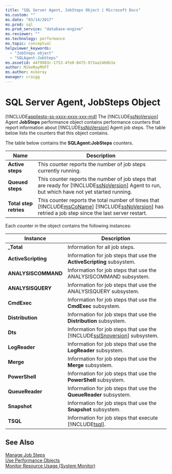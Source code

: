 ```yaml
---
title: "SQL Server Agent, JobSteps Object | Microsoft Docs"
ms.custom: ""
ms.date: "03/14/2017"
ms.prod: sql
ms.prod_service: "database-engine"
ms.reviewer: ""
ms.technology: performance
ms.topic: conceptual
helpviewer_keywords: 
  - "JobSteps object"
  - "SQLAgent:JobSteps"
ms.assetid: 44f9983c-1753-4fe0-8475-973aa2460b3a
author: MikeRayMSFT
ms.author: mikeray
manager: craigg
---
```

# SQL Server Agent, JobSteps Object
[!INCLUDE[appliesto-ss-xxxx-xxxx-xxx-md](../../includes/appliesto-ss-xxxx-xxxx-xxx-md.md)]
  The [!INCLUDE[ssNoVersion](../../includes/ssnoversion-md.md)] Agent **JobSteps** performance object contains performance counters that report information about [!INCLUDE[ssNoVersion](../../includes/ssnoversion-md.md)] Agent job steps. The table below lists the counters that this object contains.  
  
 The table below contains the **SQLAgent:JobSteps** counters.  
  
|Name|Description|  
|----------|-----------------|  
|**Active steps**|This counter reports the number of job steps currently running.|  
|**Queued steps**|This counter reports the number of job steps that are ready for [!INCLUDE[ssNoVersion](../../includes/ssnoversion-md.md)] Agent to run, but which have not yet started running.|  
|**Total step retries**|This counter reports the total number of times that [!INCLUDE[msCoName](../../includes/msconame-md.md)] [!INCLUDE[ssNoVersion](../../includes/ssnoversion-md.md)] has retried a job step since the last server restart.|  
  
 Each counter in the object contains the following instances:  
  
|Instance|Description|  
|--------------|-----------------|  
|**_Total**|Information for all job steps.|  
|**ActiveScripting**|Information for job steps that use the **ActiveScripting** subsystem.|  
|**ANALYSISCOMMAND**|Information for job steps that use the ANALYSISCOMMAND subsystem.|  
|**ANALYSISQUERY**|Information for job steps that use the ANALYSISQUERY subsystem.|  
|**CmdExec**|Information for job steps that use the **CmdExec** subsystem.|  
|**Distribution**|Information for job steps that use the **Distribution** subsystem.|  
|**Dts**|Information for job steps that use the [!INCLUDE[ssISnoversion](../../includes/ssisnoversion-md.md)] subsystem.|  
|**LogReader**|Information for job steps that use the **LogReader** subsystem.|  
|**Merge**|Information for job steps that use the **Merge** subsystem.|  
|**PowerShell**|Information for job steps that use the **PowerShell** subsystem.|  
|**QueueReader**|Information for job steps that use the **QueueReader** subsystem.|  
|**Snapshot**|Information for job steps that use the **Snapshot** subsystem.|  
|**TSQL**|Information for job steps that execute [!INCLUDE[tsql](../../includes/tsql-md.md)].|  
  
## See Also  
 [Manage Job Steps](../../ssms/agent/manage-job-steps.md)   
 [Use Performance Objects](../../ssms/agent/use-performance-objects.md)   
 [Monitor Resource Usage &#40;System Monitor&#41;](../../relational-databases/performance-monitor/monitor-resource-usage-system-monitor.md)  
  
  
